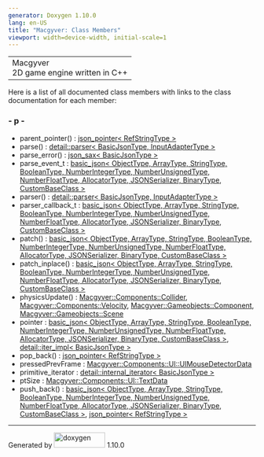 ```yaml
---
generator: Doxygen 1.10.0
lang: en-US
title: "Macgyver: Class Members"
viewport: width=device-width, initial-scale=1
---
```


<div id="top">

<div id="titlearea">

<table data-cellspacing="0" data-cellpadding="0">
<colgroup>
<col style="width: 100%" />
</colgroup>
<tbody>
<tr id="projectrow" class="odd">
<td id="projectalign"><div id="projectname">
Macgyver
</div>
<div id="projectbrief">
2D game engine written in C++
</div></td>
</tr>
</tbody>
</table>

</div>

<div id="main-nav">

</div>

</div>

<div class="contents">

<div class="textblock">

Here is a list of all documented class members with links to the class
documentation for each member:

</div>

### <span id="index_p"></span>- p -

- parent_pointer() : <a href="classjson__pointer.html#aa03c0c1206e171342d27a4583258858b"
  class="el">json_pointer&lt; RefStringType &gt;</a>
- parse() : <a href="classdetail_1_1parser.html#a59f4b745d4aa146bf7a60a30060f592f"
  class="el">detail::parser&lt; BasicJsonType, InputAdapterType &gt;</a>
- parse_error() : <a href="structjson__sax.html#af165920966b60b78e57a2e4d92a63897"
  class="el">json_sax&lt; BasicJsonType &gt;</a>
- parse_event_t : <a href="classbasic__json.html#a53b6bf8ee18c48f4609c8bdd4bb95107"
  class="el">basic_json&lt; ObjectType, ArrayType, StringType,
  BooleanType, NumberIntegerType, NumberUnsignedType, NumberFloatType,
  AllocatorType, JSONSerializer, BinaryType, CustomBaseClass &gt;</a>
- parser() : <a href="classdetail_1_1parser.html#a4bb9ea1b0fddb8f46ff987bbf9e54045"
  class="el">detail::parser&lt; BasicJsonType, InputAdapterType &gt;</a>
- parser_callback_t : <a href="classbasic__json.html#a50644d655c9283aaf0e2a0f3a5428867"
  class="el">basic_json&lt; ObjectType, ArrayType, StringType,
  BooleanType, NumberIntegerType, NumberUnsignedType, NumberFloatType,
  AllocatorType, JSONSerializer, BinaryType, CustomBaseClass &gt;</a>
- patch() : <a href="classbasic__json.html#a145a004c0a2fa5be84b260ecc98ab5d9"
  class="el">basic_json&lt; ObjectType, ArrayType, StringType,
  BooleanType, NumberIntegerType, NumberUnsignedType, NumberFloatType,
  AllocatorType, JSONSerializer, BinaryType, CustomBaseClass &gt;</a>
- patch_inplace() : <a href="classbasic__json.html#a693812b31e106dec9166e93d8f6dd7d7"
  class="el">basic_json&lt; ObjectType, ArrayType, StringType,
  BooleanType, NumberIntegerType, NumberUnsignedType, NumberFloatType,
  AllocatorType, JSONSerializer, BinaryType, CustomBaseClass &gt;</a>
- physicsUpdate() : <a
  href="struct_macgyver_1_1_components_1_1_collider.html#aad7474e6ec63640ed22524e3b9ea6583"
  class="el">Macgyver::Components::Collider</a>, <a
  href="struct_macgyver_1_1_components_1_1_velocity.html#ad8764d2b6fb7ec17365e0205308e0d61"
  class="el">Macgyver::Components::Velocity</a>, <a
  href="class_macgyver_1_1_gameobjects_1_1_component.html#a667da47a162a7c56e2f62458448e9f8e"
  class="el">Macgyver::Gameobjects::Component</a>, <a
  href="class_macgyver_1_1_gameobjects_1_1_scene.html#ab639051b72eb45680720f0646972dd68"
  class="el">Macgyver::Gameobjects::Scene</a>
- pointer : <a href="classbasic__json.html#a84279673ab13fb6360cf17173a29a1f1"
  class="el">basic_json&lt; ObjectType, ArrayType, StringType,
  BooleanType, NumberIntegerType, NumberUnsignedType, NumberFloatType,
  AllocatorType, JSONSerializer, BinaryType, CustomBaseClass &gt;</a>,
  <a
  href="classdetail_1_1iter__impl.html#a5f32f4fdd48a9b92ecb156af6421b1b8"
  class="el">detail::iter_impl&lt; BasicJsonType &gt;</a>
- pop_back() : <a href="classjson__pointer.html#a662118b470c87a1b564946c2602c49ce"
  class="el">json_pointer&lt; RefStringType &gt;</a>
- pressedPrevFrame : <a
  href="struct_macgyver_1_1_components_1_1_u_i_1_1_u_i_mouse_detector_data.html#aea33e44b781e0d54297debb933c1fbeb"
  class="el">Macgyver::Components::UI::UIMouseDetectorData</a>
- primitive_iterator : <a
  href="structdetail_1_1internal__iterator.html#a8bb8034d2d35fb129e0dd742ce024e44"
  class="el">detail::internal_iterator&lt; BasicJsonType &gt;</a>
- ptSize : <a
  href="struct_macgyver_1_1_components_1_1_u_i_1_1_text_data.html#a53f25e47d34ec0e2598cb52c023a7a95"
  class="el">Macgyver::Components::UI::TextData</a>
- push_back() : <a href="classbasic__json.html#a3d13acce4e49e0d5ee768643a7b89010"
  class="el">basic_json&lt; ObjectType, ArrayType, StringType,
  BooleanType, NumberIntegerType, NumberUnsignedType, NumberFloatType,
  AllocatorType, JSONSerializer, BinaryType, CustomBaseClass &gt;</a>,
  <a href="classjson__pointer.html#adbe97f9c00a221fb7be88d940b39a24f"
  class="el">json_pointer&lt; RefStringType &gt;</a>

</div>

------------------------------------------------------------------------

<span class="small">Generated
by [<img src="doxygen.svg" class="footer" width="104" height="31"
alt="doxygen" />](https://www.doxygen.org/index.html) 1.10.0</span>

